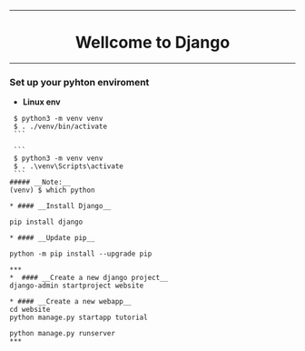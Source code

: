 ***
<div align="center">
  <h1> Wellcome to Django </h1>
</div>

***
### __Set up your pyhton enviroment__

  * __Linux env__
   ```
    $ python3 -m venv venv
    $ . ./venv/bin/activate
    ```

    ```
    $ python3 -m venv venv
    $ . .\venv\Scripts\activate
    ```
##### __Note:__
(venv) $ which python

* #### __Install Django__

pip install django

* #### __Update pip__

python -m pip install --upgrade pip

***
*  #### __Create a new django project__  
django-admin startproject website

* #### __Create a new webapp__
cd website  
python manage.py startapp tutorial  

python manage.py runserver
***
